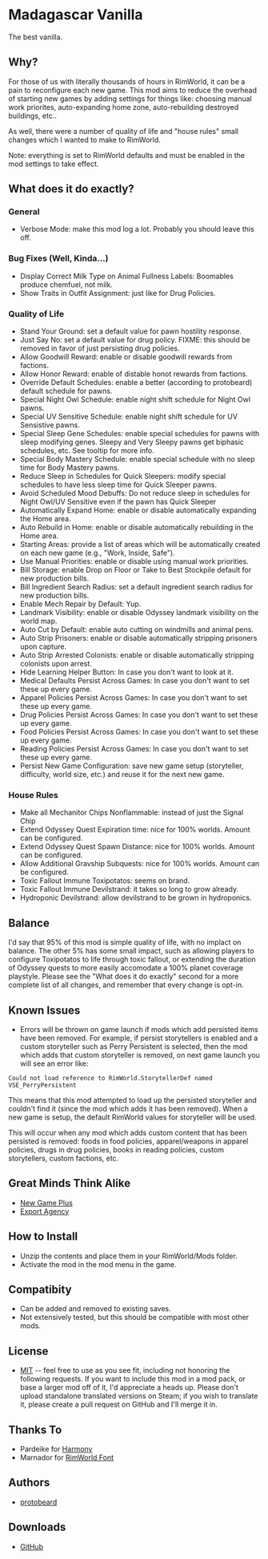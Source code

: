# Madagascar Vanilla

The best vanilla.

## Why?

For those of us with literally thousands of hours in RimWorld, it can be a pain to reconfigure each new game. This mod aims to reduce the overhead of starting new games by adding settings for things like: choosing manual work priorites, auto-expanding home zone, auto-rebuilding destroyed buildings, etc..

As well, there were a number of quality of life and "house rules" small changes which I wanted to make to RimWorld.

Note: everything is set to RimWorld defaults and must be enabled in the mod settings to take effect.

## What does it do exactly?

### General

* Verbose Mode: make this mod log a lot. Probably you should leave this off.

### Bug Fixes (Well, Kinda...)

* Display Correct Milk Type on Animal Fullness Labels: Boomables produce chemfuel, not milk.
* Show Traits in Outfit Assignment: just like for Drug Policies.

### Quality of Life

* Stand Your Ground: set a default value for pawn hostility response.
* Just Say No: set a default value for drug policy. FIXME: this should be removed in favor of just persisting drug policies.
* Allow Goodwill Reward: enable or disable goodwill rewards from factions.
* Allow Honor Reward: enable of distable honot rewards from factions.
* Override Default Schedules: enable a better (according to protobeard) default schedule for pawns.
* Special Night Owl Schedule: enable night shift schedule for Night Owl pawns.
* Special UV Sensitive Schedule: enable night shift schedule for UV Sensistive pawns.
* Special Sleep Gene Schedules: enable special schedules for pawns with sleep modifying genes. Sleepy and Very Sleepy pawns get biphasic schedules, etc. See tooltip for more info.
* Special Body Mastery Schedule: enable special schedule with no sleep time for Body Mastery pawns.
* Reduce Sleep in Schedules for Quick Sleepers: modify special schedules to have less sleep time for Quick Sleeper pawns.
* Avoid Scheduled Mood Debuffs: Do not reduce sleep in schedules for Night Owl/UV Sensitive even if the pawn has Quick Sleeper
* Automatically Expand Home: enable or disable automatically expanding the Home area.
* Auto Rebuild in Home: enable or disable automatically rebuilding in the Home area.
* Starting Areas: provide a list of areas which will be automatically created on each new game (e.g., "Work, Inside, Safe").
* Use Manual Priorities: enable or disable using manual work priorities.
* Bill Storage: enable Drop on Floor or Take to Best Stockpile default for new production bills.
* Bill Ingredient Search Radius: set a default ingredient search radius for new production bills.
* Enable Mech Repair by Default: Yup.
* Landmark Visibility: enable or disable Odyssey landmark visibility on the world map.
* Auto Cut by Default: enable auto cutting on windmills and animal pens.
* Auto Strip Prisoners: enable or disable automatically stripping prisoners upon capture.
* Auto Strip Arrested Colonists: enable or disable automatically stripping colonists upon arrest.
* Hide Learning Helper Button: In case you don't want to look at it.
* Medical Defaults Persist Across Games: In case you don't want to set these up every game.
* Apparel Policies Persist Across Games: In case you don't want to set these up every game.
* Drug Policies Persist Across Games: In case you don't want to set these up every game.
* Food Policies Persist Across Games: In case you don't want to set these up every game.
* Reading Policies Persist Across Games: In case you don't want to set these up every game.
* Persist New Game Configuration: save new game setup (storyteller, difficulty, world size, etc.) and reuse it for the next new game.

### House Rules

* Make all Mechanitor Chips Nonflammable: instead of just the Signal Chip
* Extend Odyssey Quest Expiration time: nice for 100% worlds. Amount can be configured.
* Extend Odyssey Quest Spawn Distance: nice for 100% worlds. Amount can be configured.
* Allow Additional Gravship Subquests: nice for 100% worlds. Amount can be configured.
* Toxic Fallout Immune Toxipotatos: seems on brand.
* Toxic Fallout Immune Devilstrand: it takes so long to grow already.
* Hydroponic Devilstrand: allow devilstrand to be grown in hydroponics.


## Balance

I'd say that 95% of this mod is simple quality of life, with no implact on balance. The other 5% has some small impact, such as allowing players to configure Toxipotatos to life through toxic fallout, or extending the duration of Odyssey quests to more easily accomodate a 100% planet coverage playstyle. Please see the "What does it do exactly" second for a more complete list of all changes, and remember that every change is opt-in.

## Known Issues

* Errors will be thrown on game launch if mods which add persisted items have been removed. For example, if persist storytellers is enabled and a custom storyteller such as Perry Persistent is selected, then the mod which adds that custom storyteller is removed, on next game launch you will see an error like:

`Could not load reference to RimWorld.StorytellerDef named VSE_PerryPersistent`

This means that this mod attempted to load up the persisted storyteller and couldn't find it (since the mod which adds it has been removed). When a new game is setup, the default RimWorld values for storyteller will be used.

This will occur when any mod which adds custom content that has been persisted is removed: foods in food policies, apparel/weapons in apparel policies, drugs in drug policies, books in reading policies, custom storytellers, custom factions, etc.

## Great Minds Think Alike

* [New Game Plus][new_game_plus]
* [Export Agency][export_agency]

## How to Install

* Unzip the contents and place them in your RimWorld/Mods folder.
* Activate the mod in the mod menu in the game.

## Compatibity

* Can be added and removed to existing saves.
* Not extensively tested, but this should be compatible with most other mods.

## License

* [MIT][license] -- feel free to use as you see fit, including not honoring the following requests. If you want to include this mod in a mod pack, or base a larger mod off of it, I'd appreciate a heads up. Please don't upload standalone translated versions on Steam; if you wish to translate it, please create a pull request on GitHub and I'll merge it in.

## Thanks To

* Pardeike for [Harmony][harmonylib]
* Marnador for [RimWorld Font][font]

## Authors

* [protobeard][protobeard]


## Downloads

* [GitHub][github]

[license]: https://github.com/protobeard/madagascar_vanilla/blob/master/LICENSE
[harmonylib]: https://github.com/pardeike/Harmony
[font]: https://ludeon.com/forums/index.php?topic=11022.0

[steam]: http://steamcommunity.com/sharedfiles/filedetails/?id={mod_steam_id}
[github]: https://github.com/protobeard/madagascar_vanilla/releases

[protobeard]: https://github.com/protobeard
[patreon]: https://www.patreon.com/protobeard

[new_game_plus]: https://steamcommunity.com/sharedfiles/filedetails/?id=2909126210
[export_agency]: https://steamcommunity.com/sharedfiles/filedetails/?id=1467209473
